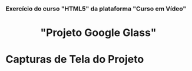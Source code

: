 <h3>Exercício do curso "HTML5" da plataforma "Curso em Vídeo"</h3>

<div align="center"><h1>"Projeto Google Glass"</h1></div>

# Capturas de Tela do Projeto

